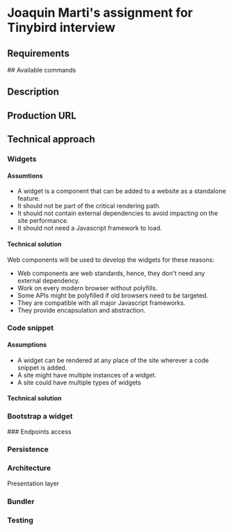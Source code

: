 # Joaquin Marti's assignment for Tinybird interview

## Requirements

## Available commands

## Description

## Production URL

## Technical approach

### Widgets

#### Assumtions

- A widget is a component that can be added to a website as a standalone feature.
- It should not be part of the critical rendering path.
- It should not contain external dependencies to avoid impacting on the site performance.
- It should not need a Javascript framework to load.

#### Technical solution

Web components will be used to develop the widgets for these reasons:

- Web components are web standards, hence, they don't need any external dependency.
- Work on every modern browser without polyfills.
- Some APIs might be polyfilled if old browsers need to be targeted.
- They are compatible with all major Javascript frameworks.
- They provide encapsulation and abstraction.

### Code snippet

#### Assumptions

- A widget can be rendered at any place of the site wherever a code snippet is added.
- A site might have multiple instances of a widget.
- A site could have multiple types of widgets

#### Technical solution


### Bootstrap a widget

### Endpoints access

### Persistence


### Architecture


Presentation layer

### Bundler

### Testing